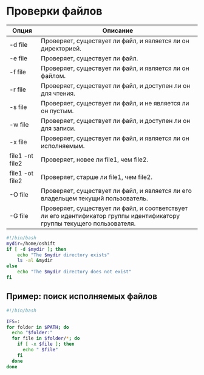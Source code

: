 # Проверки файлов


Опция           | Описание
----------------|-------------------------------------------------------------------
-d file         | Проверяет, существует ли файл, и является ли он директорией.
-e file         | Проверяет, существует ли файл.
-f file         | Проверяет, существует ли файл, и является ли он файлом.
-r file         | Проверяет, существует ли файл, и доступен ли он для чтения.
-s file         | Проверяет, существует ли файл, и не является ли он пустым.
-w file         | Проверяет, существует ли файл, и доступен ли он для записи.
-x file         | Проверяет, существует ли файл, и является ли он исполняемым.
file1 -nt file2 | Проверяет, новее ли file1, чем file2.
file1 -ot file2 | Проверяет, старше ли file1, чем file2.
-O file         | Проверяет, существует ли файл, и является ли его владельцем текущий пользователь.
-G file         | Проверяет, существует ли файл, и соответствует ли его идентификатор группы идентификатору группы текущего пользователя.

```bash
#!/bin/bash
mydir=/home/oshift
if [ -d $mydir ]; then
	echo "The $mydir directory exists"
	ls -al &mydir
else
	echo "The $mydir directory does not exist"
fi
```

## Пример: поиск исполняемых файлов

```bash
#!/bin/bash

IFS=:
for folder in $PATH; do
  echo "$folder:"
  for file in $folder/*; do
    if [ -x $file ]; then
      echo " $file"
    fi
  done
done
```